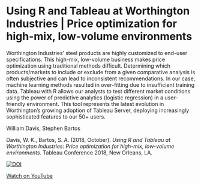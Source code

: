 # Using R and Tableau at Worthington Industries | Price optimization for high-mix, low-volume environments
Worthington Industries’ steel products are highly customized to end-user specifications. This high-mix, low-volume business makes price optimization using traditional methods difficult. Determining which products/markets to include or exclude from a given comparative analysis is often subjective and can lead to inconsistent recommendations. In our case, machine learning methods resulted in over-fitting due to insufficient training data. Tableau with R allows our analysts to test different market conditions using the power of predictive analytics (logistic regression) in a user-friendly environment. This tool represents the latest evolution in Worthington’s growing adoption of Tableau Server, deploying increasingly sophisticated features to our 50+ users. 

William Davis, Stephen Bartos

Davis, W. K., Bartos, S. A. (2018, October). *Using R and Tableau at Worthington Industries: Price optimization for high-mix, low-volume environments.* Tableau Conference 2018, New Orleans, LA.

[![DOI](https://zenodo.org/badge/154904727.svg)](https://zenodo.org/badge/latestdoi/154904727)

[Watch on YouTube](https://youtu.be/cnnrWoUSLEs)
